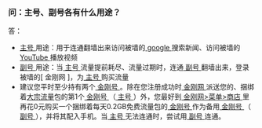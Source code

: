 ### 问：主号、副号各有什么用途？ 
答：
- [ 主号 ](https://a2zitpro.github.io/web/主号)用途：用于连通翻墙出来访问被墙的[ google ](https://google.com)搜索新闻、访问被墙的[ YouTube ](https://youtube.com)播放视频
- [ 副号 ]()用途：当[ 主号 ](https://a2zitpro.github.io/web/主号)流量提前耗尽、流量过期时，连通[ 副号 ]()翻墙出来，登录被墙的[ 金刚网 ]，为[ 主号 ](https://a2zitpro.github.io/web/主号)购买流量
- 建议您平时至少持有两个[ 金刚号 ](https://a2zitpro.github.io/web/金刚号)。除在您注册成功时[ 金刚网 ]()派送您的、捆绑着[大宗流量](https://a2zitpro.github.io/web/大宗流量)包的第1个[ 金刚号 ](https://a2zitpro.github.io/web/金刚号)（[ 主号 ](https://a2zitpro.github.io/web/主号)）外，您最好到[ 金刚网>菜单>商店 ]()里再花0元购买一个捆绑着每天0.2GB免费流量包的[ 金刚号 ](https://a2zitpro.github.io/web/金刚号)作为备用[ 金刚号 ](https://a2zitpro.github.io/web/金刚号)（[ 副号 ](https://a2zitpro.github.io/web/副号)），并将其配入手机。当[ 主号 ](https://a2zitpro.github.io/web/主号)无法连通时，尝试用[ 副号 ](https://a2zitpro.github.io/web/副号)连通。

